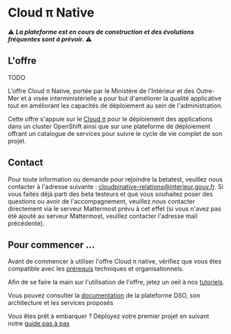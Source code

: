 # Cloud π Native

:warning: __*La plateforme est en cours de construction et des évolutions fréquentes sont à prévoir.*__ :warning:

## L'offre

TODO

L'offre Cloud π Native, portée par le Ministère de l'Intérieur et des Outre-Mer et à visée interministérielle a pour but d'améliorer la qualité applicative tout en améliorant les capacités de déploiement au sein de l'administration.

Cette offre s'appuie sur le [Cloud π](https://www.numerique.gouv.fr/services/cloud/cloud-interne/) pour le déploiement des applications dans un cluster OpenShift ainsi que sur une plateforme de déploiement offrant un catalogue de services pour suivre le cycle de vie complet de son projet.

## Contact

Pour toute information ou demande pour rejoindre la betatest, veuillez nous contacter à l'adresse suivante : <cloudpinative-relations@interieur.gouv.fr>.
Si vous faites déjà parti des beta testeurs et que vous souhaitez poser des questions ou avoir de l'accompagnement, veuillez nous contacter directement via le serveur Mattermost prévu à cet effet (si vous n'avez pas été ajouté au serveur Mattermost, veuillez contacter l'adresse mail précédente).

## Pour commencer ...

Avant de commencer à utiliser l'offre Cloud π native, vérifiez que vous êtes compatible avec les [prérequis](prerequisites.md) techniques et organisationnels.

Afin de se faire la main sur l'utilisation de l'offre, jetez un oeil à nos [tutoriels](tutorials.md).

Vous pouvez consulter la [documentation](description-plateforme.md) de la plateforme DSO, son architecture et les services proposés

Vous êtes prêt à embarquer ? Déployez votre premier projet en suivant notre [guide pas à pas](getting-started.md)